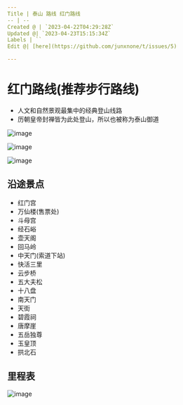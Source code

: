 ```yaml
---
Title | 泰山 路线 红门路线
-- | --
Created @ | `2023-04-22T04:29:28Z`
Updated @| `2023-04-23T15:15:34Z`
Labels | ``
Edit @| [here](https://github.com/junxnone/t/issues/5)

---
```

# 红门路线(推荐步行路线)

- 人文和自然景观最集中的经典登山线路
- 历朝皇帝封禅皆为此处登山，所以也被称为泰山御道

![image](https://user-images.githubusercontent.com/2216970/233797090-c050e0dc-a8fc-45ef-b6e2-4ed4f8ae4729.png)

![image](https://user-images.githubusercontent.com/2216970/233763795-e8fcb721-9326-4e22-97c8-5100dd69cbff.png)

![image](https://user-images.githubusercontent.com/2216970/233763517-e59888c9-46b3-439f-977b-e1380895b3a2.png)

## 沿途景点

- 红门宫
- 万仙楼(售票处)
- 斗母宫
- 经石峪
- 壶天阁
- 回马岭
- 中天门(索道下站)
- 快活三里
- 云步桥
- 五大夫松
- 十八盘
- 南天门
- 天街
- 碧霞祠
- 唐摩崖
- 五岳独尊
- 玉皇顶
- 拱北石


## 里程表

![image](https://user-images.githubusercontent.com/2216970/233769538-60fccfff-9f73-4433-92de-65b8ef3c6e29.png)


